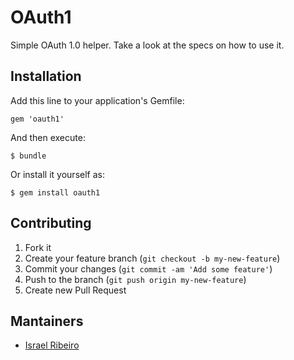 # OAuth1

Simple OAuth 1.0 helper. Take a look at the specs on how to use it.

## Installation

Add this line to your application's Gemfile:

    gem 'oauth1'

And then execute:

    $ bundle

Or install it yourself as:

    $ gem install oauth1

## Contributing

1. Fork it
2. Create your feature branch (`git checkout -b my-new-feature`)
3. Commit your changes (`git commit -am 'Add some feature'`)
4. Push to the branch (`git push origin my-new-feature`)
5. Create new Pull Request

## Mantainers

 - [Israel Ribeiro](https://github.com/israveri)
